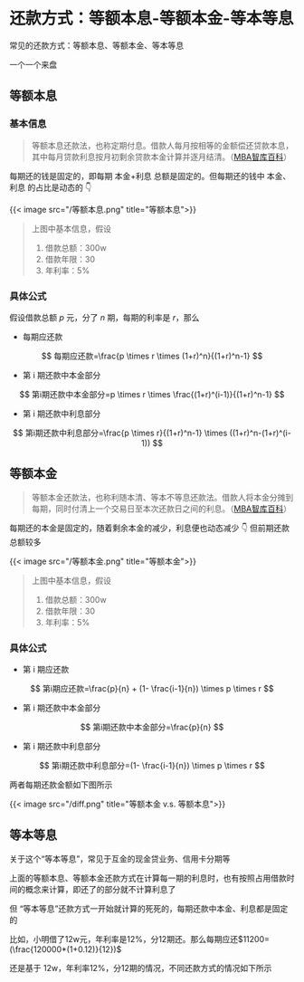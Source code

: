 # 还款方式：等额本息-等额本金-等本等息


常见的还款方式：等额本息、等额本金、等本等息

<!--more-->

一个一个来盘

## 等额本息

### 基本信息

> 等额本息还款法，也称定期付息。借款人每月按相等的金额偿还贷款本息，其中每月贷款利息按月初剩余贷款本金计算并逐月结清。（[MBA智库百科](https://wiki.mbalib.com/wiki/%E7%AD%89%E9%A2%9D%E6%9C%AC%E6%81%AF%E8%BF%98%E6%AC%BE%E6%B3%95)）

每期还的钱是固定的，即每期 本金+利息 总额是固定的。但每期还的钱中 本金、利息 的占比是动态的 👇

{{< image src="/等额本息.png" title="等额本息">}}

> 上图中基本信息，假设
> 1. 借款总额：300w
> 2. 借款年限：30
> 3. 年利率：5%

### 具体公式

假设借款总额 $p$ 元，分了 $n$ 期，每期的利率是 $r$，那么

* 每期应还款

$$
每期应还款=\frac{p \times r \times (1+r)^n}{(1+r)^n-1}
$$

* 第 i 期还款中本金部分

$$
第i期还款中本金部分=p \times r \times \frac{(1+r)^(i-1)}{(1+r)^n-1}
$$

* 第 i 期还款中利息部分

$$
第i期还款中利息部分=\frac{p \times r}{(1+r)^n-1} \times ((1+r)^n-(1+r)^(i-1))
$$

## 等额本金

> 等额本金还款法，也称利随本清、等本不等息还款法。借款人将本金分摊到每期，同时付清上一个交易日至本次还款日之间的利息。（[MBA智库百科](https://wiki.mbalib.com/wiki/%E7%AD%89%E9%A2%9D%E6%9C%AC%E9%87%91)）

每期还的本金是固定的，随着剩余本金的减少，利息便也动态减少 👇 但前期还款总额较多

{{< image src="/等额本金.png" title="等额本金">}}

> 上图中基本信息，假设
> 1. 借款总额：300w
> 2. 借款年限：30
> 3. 年利率：5%


### 具体公式

* 第 i 期应还款

$$
第i期应还款=\frac{p}{n} + (1- \frac{i-1}{n}) \times p \times r
$$

* 第 i 期还款中本金部分

$$
第i期还款中本金部分=\frac{p}{n}
$$

* 第 i 期还款中利息部分

$$
第i期还款中利息部分=(1- \frac{i-1}{n}) \times p \times r
$$


两者每期还款金额如下图所示

{{< image src="/diff.png" title="等额本金 v.s. 等额本息">}}


## 等本等息

关于这个“等本等息”，常见于互金的现金贷业务、信用卡分期等

上面的等额本息、等额本金还款方式在计算每一期的利息时，也有按照占用借款时间的概念来计算，即还了的部分就不计算利息了

但 “等本等息”还款方式一开始就计算的死死的，每期还款中本金、利息都是固定的

比如，小明借了12w元，年利率是12%，分12期还。那么每期应还$11200=(\frac{120000*(1+0.12)}{12})$

还是基于 12w，年利率12%，分12期的情况，不同还款方式的情况如下所示









<head> 
    <script defer src="https://use.fontawesome.com/releases/v5.0.13/js/all.js"></script> 
    <script defer src="https://use.fontawesome.com/releases/v5.0.13/js/v4-shims.js"></script> 
</head> 
<link rel="stylesheet" href="https://use.fontawesome.com/releases/v5.0.13/css/all.css">

